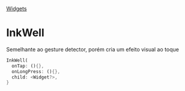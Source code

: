 [Widgets](https://github.com/leofds/flutter-class/blob/master/flutter/widgets.md)

# InkWell

Semelhante ao gesture detector, porém cria um efeito visual ao toque

```dart
InkWell(
  onTap: (){},
  onLongPress: (){},
  child: <Widget?>,
}
```
